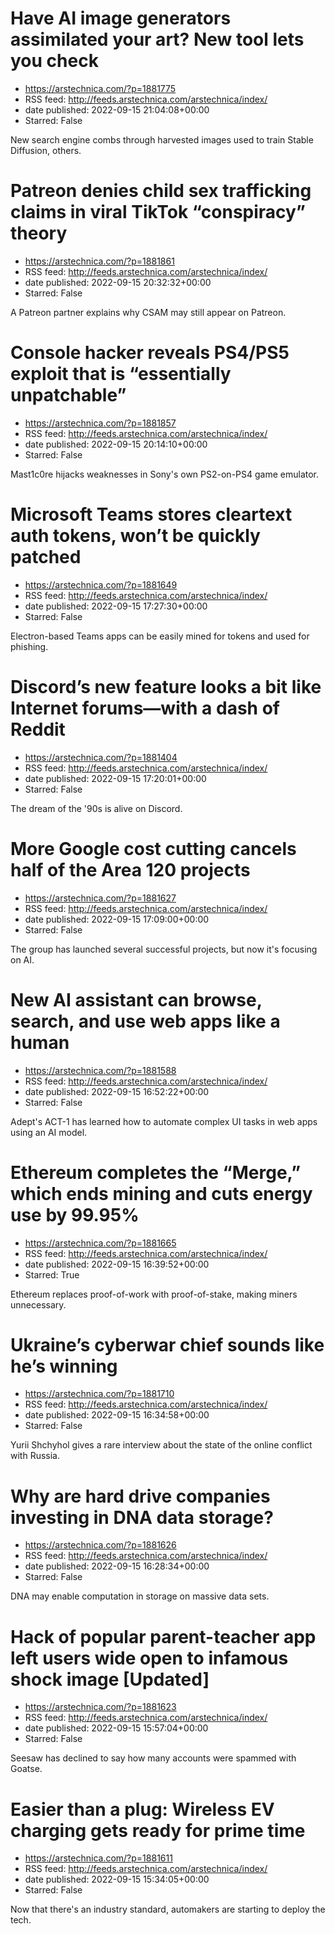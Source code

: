 # Have AI image generators assimilated your art? New tool lets you check
 - https://arstechnica.com/?p=1881775
 - RSS feed: http://feeds.arstechnica.com/arstechnica/index/
 - date published: 2022-09-15 21:04:08+00:00
 - Starred: False

New search engine combs through harvested images used to train Stable Diffusion, others.

# Patreon denies child sex trafficking claims in viral TikTok “conspiracy” theory
 - https://arstechnica.com/?p=1881861
 - RSS feed: http://feeds.arstechnica.com/arstechnica/index/
 - date published: 2022-09-15 20:32:32+00:00
 - Starred: False

A Patreon partner explains why CSAM may still appear on Patreon.

# Console hacker reveals PS4/PS5 exploit that is “essentially unpatchable”
 - https://arstechnica.com/?p=1881857
 - RSS feed: http://feeds.arstechnica.com/arstechnica/index/
 - date published: 2022-09-15 20:14:10+00:00
 - Starred: False

Mast1c0re hijacks weaknesses in Sony's own PS2-on-PS4 game emulator.

# Microsoft Teams stores cleartext auth tokens, won’t be quickly patched
 - https://arstechnica.com/?p=1881649
 - RSS feed: http://feeds.arstechnica.com/arstechnica/index/
 - date published: 2022-09-15 17:27:30+00:00
 - Starred: False

Electron-based Teams apps can be easily mined for tokens and used for phishing.

# Discord’s new feature looks a bit like Internet forums—with a dash of Reddit
 - https://arstechnica.com/?p=1881404
 - RSS feed: http://feeds.arstechnica.com/arstechnica/index/
 - date published: 2022-09-15 17:20:01+00:00
 - Starred: False

The dream of the '90s is alive on Discord.

# More Google cost cutting cancels half of the Area 120 projects
 - https://arstechnica.com/?p=1881627
 - RSS feed: http://feeds.arstechnica.com/arstechnica/index/
 - date published: 2022-09-15 17:09:00+00:00
 - Starred: False

The group has launched several successful projects, but now it's focusing on AI.

# New AI assistant can browse, search, and use web apps like a human
 - https://arstechnica.com/?p=1881588
 - RSS feed: http://feeds.arstechnica.com/arstechnica/index/
 - date published: 2022-09-15 16:52:22+00:00
 - Starred: False

Adept's ACT-1 has learned how to automate complex UI tasks in web apps using an AI model.

# Ethereum completes the “Merge,” which ends mining and cuts energy use by 99.95%
 - https://arstechnica.com/?p=1881665
 - RSS feed: http://feeds.arstechnica.com/arstechnica/index/
 - date published: 2022-09-15 16:39:52+00:00
 - Starred: True

Ethereum replaces proof-of-work with proof-of-stake, making miners unnecessary.

# Ukraine’s cyberwar chief sounds like he’s winning
 - https://arstechnica.com/?p=1881710
 - RSS feed: http://feeds.arstechnica.com/arstechnica/index/
 - date published: 2022-09-15 16:34:58+00:00
 - Starred: False

Yurii Shchyhol gives a rare interview about the state of the online conflict with Russia.

# Why are hard drive companies investing in DNA data storage?
 - https://arstechnica.com/?p=1881626
 - RSS feed: http://feeds.arstechnica.com/arstechnica/index/
 - date published: 2022-09-15 16:28:34+00:00
 - Starred: False

DNA may enable computation in storage on massive data sets.

# Hack of popular parent-teacher app left users wide open to infamous shock image [Updated]
 - https://arstechnica.com/?p=1881623
 - RSS feed: http://feeds.arstechnica.com/arstechnica/index/
 - date published: 2022-09-15 15:57:04+00:00
 - Starred: False

Seesaw has declined to say how many accounts were spammed with Goatse.

# Easier than a plug: Wireless EV charging gets ready for prime time
 - https://arstechnica.com/?p=1881611
 - RSS feed: http://feeds.arstechnica.com/arstechnica/index/
 - date published: 2022-09-15 15:34:05+00:00
 - Starred: False

Now that there's an industry standard, automakers are starting to deploy the tech.
